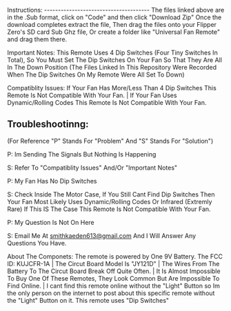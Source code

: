 Instructions:
-------------------------------------- The files linked above are in the .Sub format, click on "Code" and then click "Download Zip"
Once the download completes extract the file,
Then drag the files onto your Flipper Zero's SD card Sub Ghz file,
Or create a folder like "Universal Fan Remote" and drag them there.


Important Notes:
This Remote Uses 4 Dip Switches (Four Tiny Switches In Total), So You Must Set The Dip Switches On Your Fan So That They Are All In The Down Position (The Files Linked In This Repository Were Recorded When The Dip Switches On My Remote Were All Set To Down) 


Compatiblity Issues:
If Your Fan Has More/Less Than 4 Dip Switches This Remote Is Not Compatible With Your Fan. | If Your Fan Uses Dynamic/Rolling Codes This Remote Is Not Compatible With Your Fan.



Troubleshootinng: 
-------------------------------------------------------------
(For Reference "P" Stands For "Problem" And "S" Stands For "Solution")

P: Im Sending The Signals But Nothing Is Happening 

S: Refer To "Compatiblity Issues" And/Or "Important Notes"

P: My Fan Has No Dip Switches

S: Check Inside The Motor Case, If You Still Cant Find Dip Switches Then Your Fan Most Likely Uses Dynamic/Rolling Codes Or Infrared (Extremly Rare) If This IS The Case This Remote Is Not Compatible With Your Fan.

P: My Question Is Not On Here

S: Email Me At smithkaeden613@gmail.com And I Will Answer Any Questions You Have.


About The Componets:
The remote is powered by One 9V Battery.
The FCC ID: KUJCFR-1A |
The Circut Board Model Is "JY121D" |
The Wires From The Battery To The Circut Board Break Off Quite Often. |
It Is Almost Impossible To Buy One Of These Remotes, They Look Common But Are Impossible To Find Online. |
I cant find this remote online without the "Light" Button so Im the only person on the internet to post about this specific remote without the "Light" Button on it.
This remote uses "Dip Switches"

